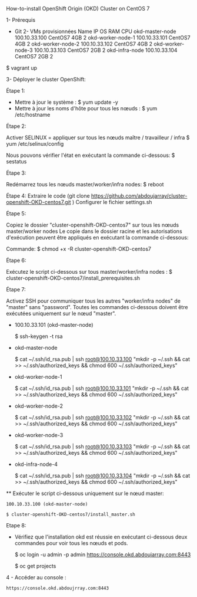 How-to-install OpenShift Origin (OKD) Cluster on CentOS 7

1- Prérequis
   - Git
2- VMs provisionnées
Name	                IP	        OS	RAM	CPU
okd-master-node	        100.10.33.100	CentOS7	4GB	2
okd-worker-node-1	100.10.33.101	CentOS7	4GB	2
okd-worker-node-2	100.10.33.102	CentOS7	4GB	2
okd-worker-node-3	100.10.33.103	CentOS7	2GB	2
okd-infra-node  	100.10.33.104	CentOS7	2GB	2

$ vagrant up 

3- Déployer le cluster OpenShift:

Étape 1:

- Mettre à jour le système :  $ yum update -y
- Mettre à jour les noms d'hôte pour tous les nœuds : $ yum /etc/hostname

Étape 2:

Activer SELINUX = appliquer sur tous les nœuds maître / travailleur / infra
$ yum /etc/selinux/config

Nous pouvons vérifier l'état en exécutant la commande ci-dessous: $ sestatus

Étape 3:

Redémarrez tous les nœuds master/worker/infra nodes:  $ reboot

Étape 4:
Extraire le code (git clone https://github.com/abdoujarray/cluster-openshift-OKD-centos7.git ) 
Configurer le fichier settings.sh

Étape 5:

Copiez le dossier "cluster-openshift-OKD-centos7" sur tous les nœuds master/worker nodes
Le copie dans le dossier racine et les autorisations d'exécution peuvent être appliqués en exécutant la commande ci-dessous:

Commande: $ chmod +x -R cluster-openshift-OKD-centos7

Étape 6:

Exécutez le script ci-dessous sur tous master/worker/infra nodes : $ cluster-openshift-OKD-centos7/install_prerequisites.sh

Étape 7:

Activez SSH pour communiquer tous les autres "worker/infra nodes" de "master" sans "password". Toutes les commandes ci-dessous doivent être exécutées uniquement sur le nœud "master".

- 100.10.33.101 (okd-master-node)
 
  $ ssh-keygen -t rsa

- okd-master-node

   $ cat ~/.ssh/id_rsa.pub | ssh root@100.10.33.100 "mkdir -p ~/.ssh && cat >> ~/.ssh/authorized_keys && chmod 600 ~/.ssh/authorized_keys"

- okd-worker-node-1

    $ cat ~/.ssh/id_rsa.pub | ssh root@100.10.33.101 "mkdir -p ~/.ssh && cat >> ~/.ssh/authorized_keys && chmod 600 ~/.ssh/authorized_keys"

- okd-worker-node-2

    $ cat ~/.ssh/id_rsa.pub | ssh root@100.10.33.102 "mkdir -p ~/.ssh && cat >> ~/.ssh/authorized_keys && chmod 600 ~/.ssh/authorized_keys"

- okd-worker-node-3

    $ cat ~/.ssh/id_rsa.pub | ssh root@100.10.33.103 "mkdir -p ~/.ssh && cat >> ~/.ssh/authorized_keys && chmod 600 ~/.ssh/authorized_keys"

- okd-infra-node-4

    $ cat ~/.ssh/id_rsa.pub | ssh root@100.10.33.104 "mkdir -p ~/.ssh && cat >> ~/.ssh/authorized_keys && chmod 600 ~/.ssh/authorized_keys"
		

** Exécuter le script ci-dessous uniquement sur le nœud master:

    100.10.33.100 (okd-master-node)
		
  	$ cluster-openshift-OKD-centos7/install_master.sh

Etape 8:

- Vérifiez que l'installation okd est réussie en exécutant ci-dessous deux commandes pour voir tous les nœuds et pods.
	
	$ oc login -u admin -p admin https://console.okd.abdoujarray.com:8443

  $ oc get projects
	
4 - Accéder au console :

    https://console.okd.abdoujrray.com:8443

